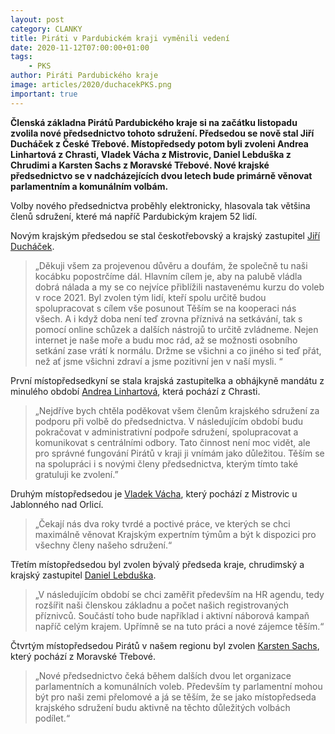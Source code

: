 ```yaml
---
layout: post
category: CLANKY
title: Piráti v Pardubickém kraji vyměnili vedení
date: 2020-11-12T07:00:00+01:00
tags: 
    - PKS
author: Piráti Pardubického kraje
image: articles/2020/duchacekPKS.png
important: true
---
```


**Členská základna Pirátů Pardubického kraje si na začátku listopadu zvolila nové předsednictvo tohoto sdružení. Předsedou se nově stal Jiří Ducháček z České Třebové. Místopředsedy potom byli zvoleni Andrea Linhartová z Chrasti, Vladek Vácha z Mistrovic, Daniel Lebduška z Chrudimi a Karsten Sachs z Moravské Třebové. Nové krajské předsednictvo se v nadcházejících dvou letech bude primárně věnovat parlamentním a komunálním volbám.**
 
Volby nového předsednictva proběhly elektronicky, hlasovala tak většina členů sdružení, které má napříč Pardubickým krajem 52 lidí.
 
Novým krajským předsedou se stal českotřebovský a krajský zastupitel [Jiří Ducháček](https://pardubicky.pirati.cz/lide/jiri.duchacek/).
>„Děkuji všem za projevenou důvěru a doufám, že společně tu naši kocábku popostrčíme dál. Hlavním cílem je, aby na palubě vládla dobrá nálada a my se co nejvíce přiblížili nastavenému kurzu do voleb v roce 2021. Byl zvolen tým lidí, kteří spolu určitě budou spolupracovat s cílem vše posunout Těším se na kooperaci nás všech. A i když doba není teď zrovna příznivá na setkávání, tak s pomocí online schůzek a dalších nástrojů to určitě zvládneme. Nejen internet je naše moře a budu moc rád, až se možnosti osobního setkání zase vrátí k normálu. Držme se všichni a co jiného si teď přát, než ať jsme všichni zdraví a jsme pozitivní jen v naší mysli. “
 
První místopředsedkyní se stala krajská zastupitelka a obhájkyně mandátu z minulého období [Andrea Linhartová](https://pardubicky.pirati.cz/lide/andrea-linhartova/), která pochází z Chrasti.
>„Nejdříve bych chtěla poděkovat všem členům krajského sdružení za podporu při volbě do předsednictva. V následujícím období budu pokračovat v administrativní podpoře sdružení, spolupracovat a komunikovat s centrálními odbory. Tato činnost není moc vidět, ale pro správné fungování Pirátů v kraji ji vnímám jako důležitou. Těším se na spolupráci i s novými členy předsednictva, kterým tímto také gratuluji ke zvolení.”
 
Druhým místopředsedou je [Vladek Vácha](https://pardubicky.pirati.cz/lide/vladek-vacha/), který pochází z Mistrovic u Jablonného nad Orlicí. 
>„Čekají nás dva roky tvrdé a poctivé práce, ve kterých se chci maximálně věnovat Krajským expertním týmům a být k dispozici pro všechny členy našeho sdružení.“
 
Třetím místopředsedou byl zvolen bývalý předseda kraje, chrudimský a krajský zastupitel [Daniel Lebduška](https://pardubicky.pirati.cz/lide/daniel-lebduska/). 
>„V následujícím období se chci zaměřit především na HR agendu, tedy rozšířit naši členskou základnu a počet našich registrovaných příznivců. Součástí toho bude například i aktivní náborová kampaň napříč celým krajem. Upřímně se na tuto práci a nové zájemce těším.“
 
Čtvrtým místopředsedou Pirátů v našem regionu byl zvolen [Karsten Sachs](https://pardubicky.pirati.cz/lide/daniel-lebduska/https://pardubicky.pirati.cz/lide/karsten-sachs/), který pochází z Moravské Třebové.
>„Nové předsednictvo čeká během dalších dvou let organizace parlamentních a komunálních voleb. Především ty parlamentní mohou být pro naši zemi přelomové a já se těším, že se jako místopředseda krajského sdružení budu aktivně na těchto důležitých volbách podílet.“
 
